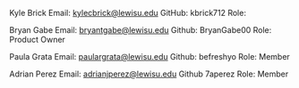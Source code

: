 Kyle Brick
Email:  kylecbrick@lewisu.edu
GitHub: kbrick712
Role: 

Bryan Gabe
Email: bryantgabe@lewisu.edu
Github: BryanGabe00
Role: Product Owner

Paula Grata
Email: paulargrata@lewisu.edu
Github: befreshyo
Role: Member

Adrian Perez
Email: adrianjperez@lewisu.edu
Github 7aperez
Role: Member
